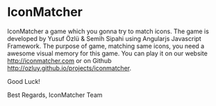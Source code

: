# IconMatcher
IconMatcher a game which you gonna try to match icons.
The game is developed by Yusuf Özlü & Semih Sipahi using Angularjs Javascript Framework.
The purpose of game, matching same icons, you need a awesome visual memory for this game. You can play it on our website http://iconmatcher.com or on Github http://ozluy.github.io/projects/iconmatcher.

Good Luck!

Best Regards, IconMatcher Team
